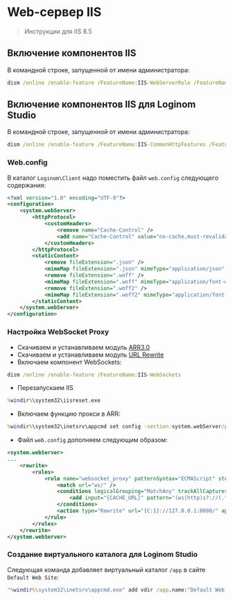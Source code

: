 # Web-сервер IIS

> Инструкции для IIS 8.5

## Включение компонентов IIS

В командной строке, запущенной от имени администратора:

```cmd
dism /online /enable-feature /FeatureName:IIS-WebServerRole /FeatureName:IIS-WebServer /FeatureName:IIS-WebServerManagementTools /FeatureName:IIS-ManagementScriptingTools
```

## Включение компонентов IIS для Loginom Studio

В командной строке, запущенной от имени администратора:

```cmd
dism /online /enable-feature /FeatureName:IIS-CommonHttpFeatures /FeatureName:IIS-StaticContent /FeatureName:IIS-DefaultDocument /FeatureName:IIS-Performance /FeatureName:IIS-HttpCompressionStatic
```

### Web.config

В каталог `Loginom\Client` надо поместить файл `web.config` следующего содержания:

```xml
<?xml version="1.0" encoding="UTF-8"?>
<configuration>
    <system.webServer>
        <httpProtocol>
            <customHeaders>
                <remove name="Cache-Control" />
                <add name="Cache-Control" value="no-cache,must-revalidate" />
            </customHeaders>
        </httpProtocol>
        <staticContent>
            <remove fileExtension=".json" />
            <mimeMap fileExtension=".json" mimeType="application/json" />
            <remove fileExtension=".woff" />
            <mimeMap fileExtension=".woff" mimeType="application/font-woff" />
            <remove fileExtension=".woff2" />
            <mimeMap fileExtension=".woff2" mimeType="application/font-woff2" />
        </staticContent>
    </system.webServer>
</configuration>
```

### Настройка WebSocket Proxy

* Скачиваем и устанавливаем модуль [ARR3.0](https://www.iis.net/downloads/microsoft/application-request-routing#additionalDownloads)
* Скачиваем и устанавливаем модуль [URL Rewrite](https://www.iis.net/downloads/microsoft/url-rewrite)
* Включаем компонент WebSockets:

```cmd
dism /online /enable-feature /FeatureName:IIS-WebSockets
```

* Перезапускаем IIS

```cmd
%windir%\system32\iisreset.exe
```

* Включаем функцию прокси в ARR:

```cmd
%windir%\system32\inetsrv\appcmd set config -section:system.webServer/proxy /enabled:"True"
```

* Файл `web.config` дополняем следующим образом:

```xml
<system.webServer>
...
    <rewrite>
        <rules>
            <rule name="websocket_proxy" patternSyntax="ECMAScript" stopProcessing="false">
                <match url="ws/" />
                <conditions logicalGrouping="MatchAny" trackAllCaptures="false">
                    <add input="{CACHE_URL}" pattern="(ws|http)s?://(.*)" />
                </conditions>
                <action type="Rewrite" url="{C:1}://127.0.0.1:8080/" appendQueryString="false" />
            </rule>
        </rules>
    </rewrite>
</system.webServer>
```

### Создание виртуального каталога для Loginom Studio

Следующая команда добавляет виртуальный каталог `/app` в сайте `Default Web Site`:

```cmd
"%windir%\system32\inetsrv\appcmd.exe" add vdir /app.name:"Default Web Site/" / /path:/app /physicalPath:"%ProgramFiles%\Loginom\Client"
```
